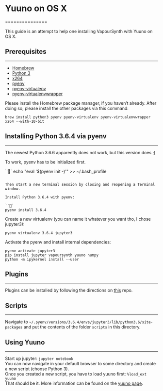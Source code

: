 # Yuuno on OS X
===============

This guide is an attempt to help one installing VapourSynth with Yuuno on OS X.

## Prerequisites
----------------
- [Homebrew](https://brew.sh/)  
- [Python 3](https://www.python.org/)
- [x264](https://www.videolan.org/developers/x264.html)  
- [pyenv](https://github.com/pyenv/pyenv)
- [pyenv-virtualenv](https://github.com/pyenv/pyenv-virtualenv)
- [pyenv-virtualenvwrapper](https://github.com/pyenv/pyenv-virtualenvwrapper)

Please install the Homebrew package manager, if you haven’t already.
After doing so, please install the other packages via this command:  

```
brew install python3 pyenv pyenv-virtualenv pyenv-virtualenvwrapper x264 --with-10-bit
```  

## Installing Python 3.6.4 via pyenv
------------------------------------
The newest Python 3.6.6 apparently does not work, but this version does ;)

To work, pyenv has to be initialized first.

```
echo "eval '\$(pyenv init -)'" >> ~/.bash_profile
```

Then start a new terminal session by closing and reopening a Terminal window.

Install Python 3.6.4 with pyenv:

```
pyenv install 3.6.4
```

Create a new virtualenv (you can name it whatever you want tho, I chose jupyter3):

```
pyenv virtualenv 3.6.4 jupyter3
```

Activate the pyenv and install internal dependencies:

```
pyenv activate jupyter3
pip install jupyter vapoursynth yuuno numpy
python -m ipykernel install --user
```

## Plugins
----------
Plugins can be installed by following the directions on [this](https://github.com/Bl4Cc4t/homebrew-vsplugins) repo.

## Scripts
----------
Navigate to `~/.pyenv/versions/3.6.4/envs/jupyter3/lib/python3.6/site-packages` and put the contents of the folder `scripts` in this directory.  

## Using Yuuno
--------------
Start up jupyter: `jupyter notebook`  
You can now navigate in your default browser to some directory and create a new script (choose Python 3).  
Once you created a new script, you have to load yuuno first: `%load_ext yuuno`  
That should be it. More information can be found on the [yuuno page](yuuno.encode.moe/readme.html).
